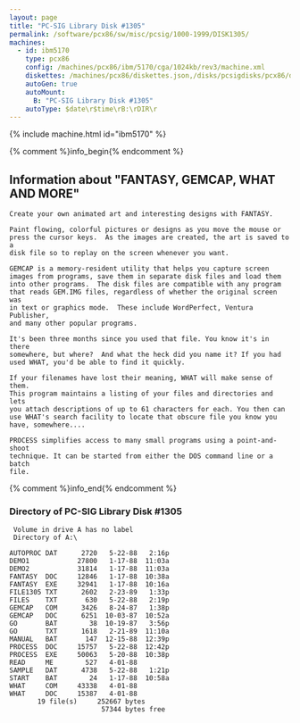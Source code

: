 ```yaml
---
layout: page
title: "PC-SIG Library Disk #1305"
permalink: /software/pcx86/sw/misc/pcsig/1000-1999/DISK1305/
machines:
  - id: ibm5170
    type: pcx86
    config: /machines/pcx86/ibm/5170/cga/1024kb/rev3/machine.xml
    diskettes: /machines/pcx86/diskettes.json,/disks/pcsigdisks/pcx86/diskettes.json
    autoGen: true
    autoMount:
      B: "PC-SIG Library Disk #1305"
    autoType: $date\r$time\rB:\rDIR\r
---
```


{% include machine.html id="ibm5170" %}

{% comment %}info_begin{% endcomment %}

## Information about "FANTASY, GEMCAP, WHAT AND MORE"

    Create your own animated art and interesting designs with FANTASY.
    
    Paint flowing, colorful pictures or designs as you move the mouse or
    press the cursor keys.  As the images are created, the art is saved to a
    disk file so to replay on the screen whenever you want.
    
    GEMCAP is a memory-resident utility that helps you capture screen
    images from programs, save them in separate disk files and load them
    into other programs.  The disk files are compatible with any program
    that reads GEM.IMG files, regardless of whether the original screen was
    in text or graphics mode.  These include WordPerfect, Ventura Publisher,
    and many other popular programs.
    
    It's been three months since you used that file. You know it's in there
    somewhere, but where?  And what the heck did you name it? If you had
    used WHAT, you'd be able to find it quickly.
    
    If your filenames have lost their meaning, WHAT will make sense of them.
    This program maintains a listing of your files and directories and lets
    you attach descriptions of up to 61 characters for each. You then can
    use WHAT's search facility to locate that obscure file you know you
    have, somewhere....
    
    PROCESS simplifies access to many small programs using a point-and-shoot
    technique. It can be started from either the DOS command line or a batch
    file.
{% comment %}info_end{% endcomment %}


### Directory of PC-SIG Library Disk #1305

     Volume in drive A has no label
     Directory of A:\

    AUTOPROC DAT      2720   5-22-88   2:16p
    DEMO1            27800   1-17-88  11:03a
    DEMO2            31814   1-17-88  11:03a
    FANTASY  DOC     12846   1-17-88  10:38a
    FANTASY  EXE     32941   1-17-88  10:16a
    FILE1305 TXT      2602   2-23-89   1:33p
    FILES    TXT       630   5-22-88   2:19p
    GEMCAP   COM      3426   8-24-87   1:38p
    GEMCAP   DOC      6251  10-03-87  10:52a
    GO       BAT        38  10-19-87   3:56p
    GO       TXT      1618   2-21-89  11:10a
    MANUAL   BAT       147  12-15-88  12:39p
    PROCESS  DOC     15757   5-22-88  12:42p
    PROCESS  EXE     50063   5-20-88  10:38p
    READ     ME        527   4-01-88
    SAMPLE   DAT      4738   5-22-88   1:21p
    START    BAT        24   1-17-88  10:58a
    WHAT     COM     43338   4-01-88
    WHAT     DOC     15387   4-01-88
           19 file(s)     252667 bytes
                           57344 bytes free
